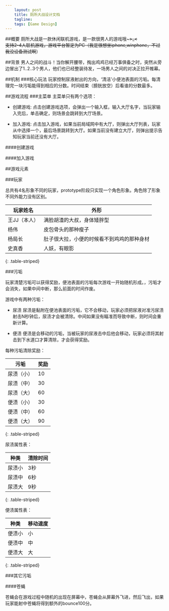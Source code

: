 ```yaml
---
    layout: post
    title: 厕所大战设计文档
    tagline: 
    tags: [Game Design]
---
```


##概要
厕所大战是一款休闲联机游戏，是一款很男人的游戏哦~~~>_<<br>
支持2-4人联机游戏，游戏平台暂定为PC（我是很想坐iphone,winphone，不过我没设备测试啊~~）

##背景
男人之间的战斗！当你解开腰带，掏出鸡鸡已经万事俱备之时，突然从旁边冒出了1..2..3个男人，他们也已经整装待发，一场男人之间的对决正拉开帷幕。

##机制
###核心玩法
玩家控制尿液射出的方向，‘清洁’小便池表面的污垢。每清理完一块污垢能得到相应的分数。时间结束（膀胱放空）后看谁的分数最多。

##游戏流程
###主菜单
主菜单只有两个选项：

- 创建游戏:
		点击创建游戏选项，会弹出一个输入框，输入大厅名字，当玩家输入完后，单击确定，则场景会跳转到大厅场景。

- 加入游戏:
		点击加入游戏，如果当前局域网中有大厅，则弹出大厅列表，玩家从中选择一个，最后场景跳转到大厅。如果当前没有建立大厅，则弹出提示告知玩家当前还没有大厅。




####创建游戏


####加入游戏


##游戏元素

###玩家

总共有4名形象不同的玩家，prototype阶段只实现一个角色形象。角色除了形象不同外能力没有区别。

玩家姓名    | 外形                                      |
----------- | ------------------------------------------|
王JJ（本人）|满脸胡渣的大叔，身体矮胖型|
杨伟        |皮包骨头的那种瘦子 				  |
杨局长      |肚子很大拉，小便的时候看不到鸡鸡的那种身材|
史真香      |人妖，有眼影
{: .table-striped}

###污垢

玩家清楚污垢可以获得奖励，便池表面的污垢每次游戏一开始随机形成。，污垢才会消失，如果中间中断，那么前面的时间作废。

游戏中有两种污垢：

- 尿渍 
	尿渍是黏附在便池表面的污垢，它不会移动，玩家必须把尿液对准污尿渍射击N秒钟后，尿渍才会被清除。中间如果没有瞄准而导致中断，则时间会重新计算。

- 便渍 
	便渍是会移动的污垢，当被玩家的尿液击中后他会移动，玩家必须将其射击到下水道口才算清除，才会获得奖励。


每种污垢清除奖励：

污垢           | 奖励            |
-------------- | -----------------|
尿渍（小）    |10               |
尿渍（中）    |30               |
尿渍（大）    |60               |
便渍（小）    |30               |
便渍（中）    |60               |
便渍（大）    |90               |
{: .table-striped}



尿渍属性表：

种类    	|  清除时间	|
------------|-----------|
尿渍小  	| 3秒       |
尿渍中  	| 6秒       |
尿渍大  	| 9秒       |
{: .table-striped}



便渍属性表：

种类    	| 移动速度 |
------------|----------|
便渍小  	| 小       |
便渍中  	| 中       |
便渍大  	| 大       |
{: .table-striped}

###其它污垢

####苍蝇

苍蝇会在游戏过程中随机的出现在屏幕中，苍蝇会从屏幕外飞进，然后飞出，如果玩家能射中苍蝇将得到额外的bounce100分。	


